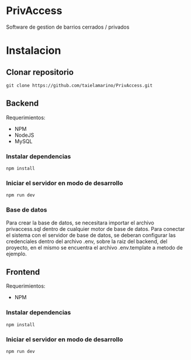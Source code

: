 # PrivAccess
Software de gestion de barrios cerrados / privados


# Instalacion


## Clonar repositorio
```
git clone https://github.com/taielamarino/PrivAccess.git
```


## Backend
Requerimientos:
- NPM
- NodeJS
- MySQL

### Instalar dependencias
```
npm install
```

### Iniciar el servidor en modo de desarrollo
```
npm run dev
```

### Base de datos
Para crear la base de datos, se necesitara importar el archivo privaccess.sql dentro de cualquier motor de base de datos.
Para conectar el sistema con el servidor de base de datos, se deberan configurar las credenciales dentro del archivo .env, sobre la raiz del backend, del proyecto, en el mismo se encuentra el archivo .env.template a metodo de ejemplo.


## Frontend
Requerimientos:
- NPM

### Instalar dependencias
```
npm install
```

### Iniciar el servidor en modo de desarrollo
```
npm run dev
```
